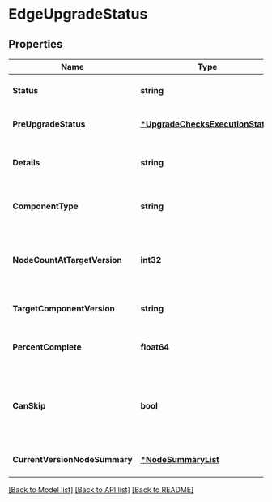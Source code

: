# EdgeUpgradeStatus

## Properties
Name | Type | Description | Notes
------------ | ------------- | ------------- | -------------
**Status** | **string** | Upgrade status of component | [optional] [default to null]
**PreUpgradeStatus** | [***UpgradeChecksExecutionStatus**](UpgradeChecksExecutionStatus.md) |  | [optional] [default to null]
**Details** | **string** | Details about the upgrade status | [optional] [default to null]
**ComponentType** | **string** | Component type for the upgrade status | [optional] [default to null]
**NodeCountAtTargetVersion** | **int32** | Number of nodes of the type and at the component version | [optional] [default to null]
**TargetComponentVersion** | **string** | Target component version | [optional] [default to null]
**PercentComplete** | **float64** | Indicator of upgrade progress in percentage | [optional] [default to null]
**CanSkip** | **bool** | Can the upgrade of the remaining units in this component be skipped | [optional] [default to null]
**CurrentVersionNodeSummary** | [***NodeSummaryList**](NodeSummaryList.md) |  | [optional] [default to null]

[[Back to Model list]](../README.md#documentation-for-models) [[Back to API list]](../README.md#documentation-for-api-endpoints) [[Back to README]](../README.md)

